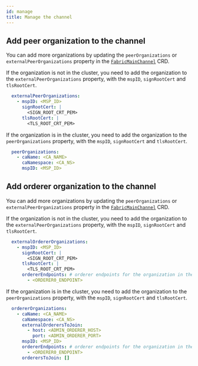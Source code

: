 ```yaml
---
id: manage
title: Manage the channel
---
```


## Add peer organization to the channel


You can add more organizations by updating the `peerOrganizations` or `externalPeerOrganizations` property in the [`FabricMainChannel`](../reference/reference.md#hlf.kungfusoftware.es/v1alpha1.FabricMainChannel) CRD.

If the organization is not in the cluster, you need to add the organization to the `externalPeerOrganizations` property, with the `mspID`, `signRootCert` and `tlsRootCert`.

```yaml
  externalPeerOrganizations:
    - mspID: <MSP_ID>
      signRootCert: |
        <SIGN_ROOT_CRT_PEM>
      tlsRootCert: |
        <TLS_ROOT_CRT_PEM>
```

If the organization is in the cluster, you need to add the organization to the `peerOrganizations` property, with the `mspID`, `signRootCert` and `tlsRootCert`.

```yaml
  peerOrganizations:
    - caName: <CA_NAME>
      caNamespace: <CA_NS>
      mspID: <MSP_ID>
```



## Add orderer organization to the channel


You can add more organizations by updating the `peerOrganizations` or `externalPeerOrganizations` property in the [`FabricMainChannel`](../reference/reference.md#hlf.kungfusoftware.es/v1alpha1.FabricMainChannel) CRD.

If the organization is not in the cluster, you need to add the organization to the `externalPeerOrganizations` property, with the `mspID`, `signRootCert` and `tlsRootCert`.

```yaml
  externalOrdererOrganizations:
    - mspID: <MSP_ID>
      signRootCert: |
        <SIGN_ROOT_CRT_PEM>
      tlsRootCert: |
        <TLS_ROOT_CRT_PEM>
      ordererEndpoints: # orderer endpoints for the organization in the channel configuration
        - <ORDERER0_ENDPOINT>
```

If the organization is in the cluster, you need to add the organization to the `peerOrganizations` property, with the `mspID`, `signRootCert` and `tlsRootCert`.

```yaml
  ordererOrganizations:
    - caName: <CA_NAME>
      caNamespace: <CA_NS>
      externalOrderersToJoin:
        - host: <ADMIN_ORDERER_HOST>
          port: <ADMIN_ORDERER_PORT>
      mspID: <MSP_ID>
      ordererEndpoints: # orderer endpoints for the organization in the channel configuration
        - <ORDERER0_ENDPOINT>
      orderersToJoin: []
```


